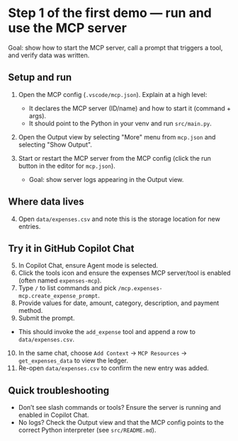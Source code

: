 # Step 1 of the first demo — run and use the MCP server

Goal: show how to start the MCP server, call a prompt that triggers a tool, and verify data was written.

## Setup and run

1. Open the MCP config (`.vscode/mcp.json`). Explain at a high level:

    - It declares the MCP server (ID/name) and how to start it (command + args).
    - It should point to the Python in your venv and run `src/main.py`.

2. Open the Output view by selecting "More" menu from `mcp.json` and selecting "Show Output".
3. Start or restart the MCP server from the MCP config (click the run button in the editor for `mcp.json`).

    - Goal: show server logs appearing in the Output view.

## Where data lives

4. Open `data/expenses.csv` and note this is the storage location for new entries.

## Try it in GitHub Copilot Chat

5. In Copilot Chat, ensure Agent mode is selected.
6. Click the tools icon and ensure the expenses MCP server/tool is enabled (often named `expenses-mcp`).
7. Type `/` to list commands and pick `/mcp.expenses-mcp.create_expense_prompt`.
8. Provide values for date, amount, category, description, and payment method.
9. Submit the prompt.

- This should invoke the `add_expense` tool and append a row to `data/expenses.csv`.

10. In the same chat, choose `Add Context` → `MCP Resources` → `get_expenses_data` to view the ledger.
11. Re-open `data/expenses.csv` to confirm the new entry was added.

## Quick troubleshooting

- Don’t see slash commands or tools? Ensure the server is running and enabled in Copilot Chat.
- No logs? Check the Output view and that the MCP config points to the correct Python interpreter (see `src/README.md`).
